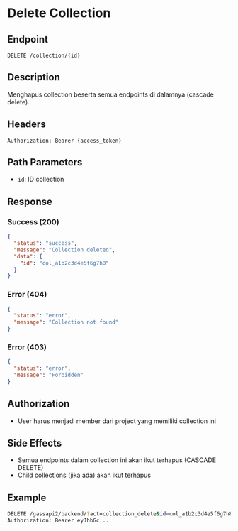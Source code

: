 # Delete Collection

## Endpoint
`DELETE /collection/{id}`

## Description
Menghapus collection beserta semua endpoints di dalamnya (cascade delete).

## Headers
```
Authorization: Bearer {access_token}
```

## Path Parameters
- `id`: ID collection

## Response
### Success (200)
```json
{
  "status": "success",
  "message": "Collection deleted",
  "data": {
    "id": "col_a1b2c3d4e5f6g7h8"
  }
}
```

### Error (404)
```json
{
  "status": "error",
  "message": "Collection not found"
}
```

### Error (403)
```json
{
  "status": "error",
  "message": "Forbidden"
}
```

## Authorization
- User harus menjadi member dari project yang memiliki collection ini

## Side Effects
- Semua endpoints dalam collection ini akan ikut terhapus (CASCADE DELETE)
- Child collections (jika ada) akan ikut terhapus

## Example
```bash
DELETE /gassapi2/backend/?act=collection_delete&id=col_a1b2c3d4e5f6g7h8
Authorization: Bearer eyJhbGc...
```
